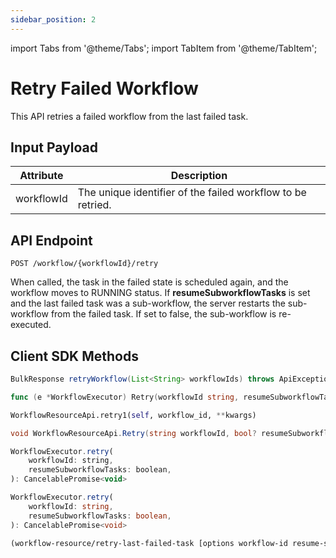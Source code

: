 ```yaml
---
sidebar_position: 2
---
```


import Tabs from '@theme/Tabs';
import TabItem from '@theme/TabItem';

# Retry Failed Workflow

This API retries a failed workflow from the last failed task.

## Input Payload

| Attribute | Description | 
| --------- | ----------- | 
| workflowId | The unique identifier of the failed workflow to be retried. | 

## API Endpoint
```
POST /workflow/{workflowId}/retry
```

When called, the task in the failed state is scheduled again, and the workflow moves to RUNNING status. If **resumeSubworkflowTasks** is set and the last failed task was a sub-workflow, the server restarts the sub-workflow from the failed task. If set to false, the sub-workflow is re-executed.


## Client SDK Methods

<Tabs>
<TabItem value="Java" label="Java">

```java
BulkResponse retryWorkflow(List<String> workflowIds) throws ApiException
```

</TabItem>
<TabItem value="Golang" label="Golang">

```go
func (e *WorkflowExecutor) Retry(workflowId string, resumeSubworkflowTasks bool) error
```

</TabItem>
<TabItem value="Python" label="Python">

```python
WorkflowResourceApi.retry1(self, workflow_id, **kwargs)
```

</TabItem>
<TabItem value="CSharp" label="CSharp">

```csharp
void WorkflowResourceApi.Retry(string workflowId, bool? resumeSubworkflowTasks = null)
```

</TabItem>
<TabItem value="Javascript" label="Javascript">

```javascript
WorkflowExecutor.retry(
    workflowId: string,
    resumeSubworkflowTasks: boolean,
): CancelablePromise<void>
```

</TabItem>
<TabItem value="Typescript" label="Typescript">

```typescript
WorkflowExecutor.retry(
    workflowId: string,
    resumeSubworkflowTasks: boolean,
): CancelablePromise<void>
```

</TabItem>
<TabItem value="Clojure" label="Clojure">

```clojure
(workflow-resource/retry-last-failed-task [options workflow-id resume-subworkflow-tasks])
```

</TabItem>
</Tabs>